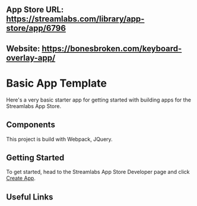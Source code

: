 ## App Store URL: https://streamlabs.com/library/app-store/app/6796
## Website: https://bonesbroken.com/keyboard-overlay-app/

# Basic App Template

Here's a very basic starter app for getting started with building apps for the Streamlabs App Store. 

## Components
This project is build with Webpack, JQuery. 

## Getting Started
To get started, head to the Streamlabs App Store Developer page and click [Create App](https://platform.streamlabs.com/).

## Useful Links
